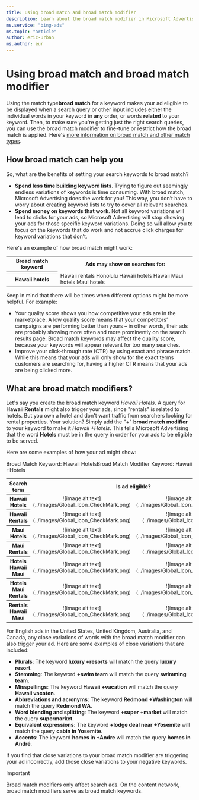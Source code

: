 ```yaml
---
title: Using broad match and broad match modifier
description: Learn about the broad match modifier in Microsoft Advertising Editor , how to use it with the broad match type, and how it will impact the eligibility of ads to serve.
ms.service: "bing-ads"
ms.topic: "article"
author: eric-urban
ms.author: eur
---
```


# Using broad match and broad match modifier

Using the match type**broad match** for a keyword makes your ad eligible to be displayed when a search query or other input includes either the individual words in your keyword in **any** order, or words **related** to your keyword. Then, to make sure you're getting just the right search queries, you can use the broad match modifier to fine-tune or restrict how the broad match is applied. Here's [more information on broad match and other match types](./hlp_BAE_CONC_MatchOptions.md).

## How broad match can help you

So, what are the benefits of setting your search keywords to broad match?

- **Spend less time building keyword lists**. Trying to figure out seemingly endless variations of keywords is time consuming. With broad match, Microsoft Advertising does the work for you! This way, you don’t have to worry about creating keyword lists to try to cover all relevant searches.
- **Spend money on keywords that work**. Not all keyword variations will lead to clicks for your ads, so Microsoft Advertising will stop showing your ads for those specific keyword variations. Doing so will allow you to focus on the keywords that do work and not accrue click charges for keyword variations that don’t.

Here's an example of how broad match might work:

<table>
  <tr>
    <th scope="col">Broad match keyword</th>
    <th scope="col">Ads may show on searches for:</th>
  </tr>
  <tr>
    <th scope="row" style="background: transparent">Hawaii hotels</th>
    <td>Hawaii rentals  
   Honolulu Hawaii hotels  
  Hawaii Maui hotels  
  Maui hotels  
  </td>
  </tr>
</table>

Keep in mind that there will be times when different options might be more helpful. For example:

- Your quality score shows you how competitive your ads are in the marketplace. A low quality score means that your competitors’ campaigns are performing better than yours – in other words, their ads are probably showing more often and more prominently on the search results page. Broad match keywords may affect the quality score, because your keywords will appear relevant for too many searches.
- Improve your click-through rate (CTR) by using exact and phrase match. While this means that your ads will only show for the exact terms customers are searching for, having a higher CTR means that your ads are being clicked more.

## What are broad match modifiers?

Let's say you create the broad match keyword *Hawaii Hotels*. A query for **Hawaii Rentals** might also trigger your ads, since "rentals" is related to hotels. But you own a hotel and don't want traffic from searchers looking for rental properties. Your solution? Simply add the "+" **broad match modifier** to your keyword to make it *Hawaii +Hotels*. This tells Microsoft Advertising that the word **Hotels** must be in the query in order for your ads to be eligible to be served.

Here are some examples of how your ad might show:

<table>
  <tr>
    <th scope="col">Search term</th>
    <th colspan="2" style="text-align:center" scope="col">Is ad eligible?</th>
  </tr>
  <tr>
    <table_subhead_cell></table_subhead_cell>
    <table_subhead_cell style="width:200 px">Broad Match Keyword: <para>Hawaii Hotels</para></table_subhead_cell>
    <table_subhead_cell>Broad Match Modifier Keyword: <para>Hawaii +Hotels</para></table_subhead_cell>
  </tr>
  <tr>
    <th scope="row" style="background: transparent">Hawaii Hotels</th>
    <td style="text-align:center">
    ![image alt text](../images/Global_Icon_CheckMark.png)
   </td>
    <td style="text-align:center">
    ![image alt text](../images/Global_Icon_CheckMark.png)
   </td>
  </tr>
  <tr>
    <th scope="row" style="background: transparent">Hawaii Rentals</th>
    <td style="text-align:center">
    ![image alt text](../images/Global_Icon_CheckMark.png)
   </td>
    <td style="text-align:center">
    ![image alt text](../images/Global_Icon_Xmark.png)
   </td>
  </tr>
  <tr>
    <th scope="row" style="background: transparent">Maui Hotels</th>
    <td style="text-align:center">
    ![image alt text](../images/Global_Icon_CheckMark.png)
   </td>
    <td style="text-align:center">
    ![image alt text](../images/Global_Icon_CheckMark.png)
   </td>
  </tr>
  <tr>
    <th scope="row" style="background: transparent">Maui Rentals</th>
    <td style="text-align:center">
    ![image alt text](../images/Global_Icon_CheckMark.png)
   </td>
    <td style="text-align:center">
    ![image alt text](../images/Global_Icon_Xmark.png)
   </td>
  </tr>
  <tr>
    <th scope="row" style="background: transparent">Hotels Hawaii Maui</th>
    <td style="text-align:center">
    ![image alt text](../images/Global_Icon_CheckMark.png)
   </td>
    <td style="text-align:center">
    ![image alt text](../images/Global_Icon_CheckMark.png)
   </td>
  </tr>
  <tr>
    <th scope="row" style="background: transparent">Hotels Maui Rentals</th>
    <td style="text-align:center">
    ![image alt text](../images/Global_Icon_CheckMark.png)
   </td>
    <td style="text-align:center">
    ![image alt text](../images/Global_Icon_CheckMark.png)
   </td>
  </tr>
  <tr>
    <th scope="row" style="background: transparent">Rentals Hawaii Maui </th>
    <td style="text-align:center">
    ![image alt text](../images/Global_Icon_CheckMark.png)
   </td>
    <td style="text-align:center">
    ![image alt text](../images/Global_Icon_Xmark.png)
   </td>
  </tr>
</table>

For English ads in the United States, United Kingdom, Australia, and Canada, any close variations of words with the broad match modifier can also trigger your ad. Here are some examples of close variations that are included:

- **Plurals**: The keyword **luxury +resorts** will match the query **luxury resort**.
- **Stemming**: The keyword **+swim team** will match the query **swimming team**.
- **Misspellings**: The keyword **Hawaii +vacation** will match the query **Hawaii vacaton**.
- **Abbreviations and acronyms**: The keyword **Redmond +Washington** will match the query **Redmond WA**.
- **Word blending and splitting**: The keyword **+super +market** will match the query **supermarket**.
- **Equivalent expressions**: The keyword **+lodge deal near +Yosemite** will match the query **cabin in Yosemite**.
- **Accents**: The keyword **homes in +Andre** will match the query **homes in André**.

If you find that close variations to your broad match modifier are triggering your ad incorrectly, add those close variations to your negative keywords.

> [!IMPORTANT]
> Broad match modifiers only affect search ads. On the content network, broad match modifiers serve as broad match keywords.


